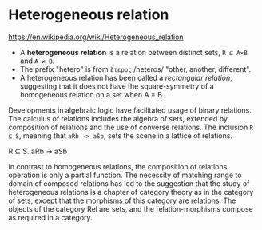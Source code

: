 # Heterogeneous relation

https://en.wikipedia.org/wiki/Heterogeneous_relation

* A **heterogeneous relation** is a relation between distinct sets, `R ⊆ A⨯B` and `A ≠ B`.
* The prefix "hetero" is from `ἕτερος` /heteros/ "other, another, different".
* A heterogeneous relation has been called a *rectangular relation*, suggesting that it does not have the square-symmetry of a homogeneous relation on a set when A = B.




Developments in algebraic logic have facilitated usage of binary relations. The calculus of relations includes the algebra of sets, extended by composition of relations and the use of converse relations. The inclusion `R ⊆ S`, meaning that `aRb -> aSb`, sets the scene in a lattice of relations. 

R ⊆ S. aRb -> aSb


In contrast to homogeneous relations, the composition of relations operation is only a partial function. The necessity of matching range to domain of composed relations has led to the suggestion that the study of heterogeneous relations is a chapter of category theory as in the category of sets, except that the morphisms of this category are relations. The objects of the category Rel are sets, and the relation-morphisms compose as required in a category.
